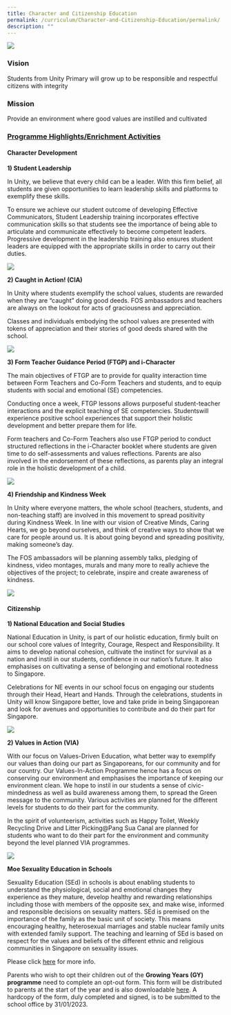 ```yaml
---
title: Character and Citizenship Education
permalink: /curriculum/Character-and-Citizenship-Education/permalink/
description: ""
---
```

![](/images/cce.jpg)

### **Vision**
Students from Unity Primary will grow up to be responsible and respectful citizens with integrity

### **Mission**
Provide an environment where good values are instilled and cultivated

### **<u>Programme Highlights/Enrichment Activities</u>**

#### **Character Development**

**1) Student Leadership**

In Unity, we believe that every child can be a leader. With this firm belief, all students are given opportunities to learn leadership skills and platforms to exemplify these skills.

To ensure we achieve our student outcome of developing Effective Communicators, Student Leadership training incorporates effective communication skills so that students see the importance of being able to articulate and communicate effectively to become competent leaders. Progressive development in the leadership training also ensures student leaders are equipped with the appropriate skills in order to carry out their duties.

![](/images/CCE-6.jpeg)

**2) Caught in Action! (CIA)**

In Unity where students exemplify the school values, students are rewarded when they are “caught” doing good deeds. FOS ambassadors and teachers are always on the lookout for acts of graciousness and appreciation.

Classes and individuals embodying the school values are presented with tokens of appreciation and their stories of good deeds shared with the school.

![](/images/CCE_CIA.jpeg)

**3) Form Teacher Guidance Period (FTGP) and i-Character**

The main objectives of FTGP are to provide for quality interaction time between Form Teachers and Co-Form Teachers and students, and to equip students with social and emotional (SE) competencies.

Conducting once a week, FTGP lessons allows purposeful student-teacher interactions and the explicit teaching of SE competencies. Studentswill experience positive school experiences that support their holistic development and better prepare them for life.

Form teachers and Co-Form Teachers also use FTGP period to conduct structured reflections in the i-Character booklet where students are given time to do self-assessments and values reflections. Parents are also involved in the endorsement of these reflections, as parents play an integral role in the holistic development of a child.

![](/images/CCE_FTGP.jpeg)

**4) Friendship and Kindness Week**

In Unity where everyone matters, the whole school (teachers, students, and non-teaching staff) are involved in this movement to spread positivity during Kindness Week. In line with our vision of Creative Minds, Caring Hearts, we go beyond ourselves, and think of creative ways to show that we care for people around us. It is about going beyond and spreading positivity, making someone’s day.

The FOS ambassadors will be planning assembly talks, pledging of kindness, video montages, murals and many more to really achieve the objectives of the project; to celebrate, inspire and create awareness of kindness.

![](/images/CCE_Friendship.jpeg)

#### **Citizenship**

**1) National Education and Social Studies**

National Education in Unity, is part of our holistic education, firmly built on our school core values of Integrity, Courage, Respect and Responsibility. It aims to develop national cohesion, cultivate the instinct for survival as a nation and instil in our students, confidence in our nation’s future. It also emphasises on cultivating a sense of belonging and emotional rootedness to Singapore.

Celebrations for NE events in our school focus on engaging our students through their Head, Heart and Hands. Through the celebrations, students in Unity will know Singapore better, love and take pride in being Singaporean and look for avenues and opportunities to contribute and do their part for Singapore.

![](/images/CCE-1.jpeg)

**2) Values in Action (VIA)**

With our focus on Values-Driven Education, what better way to exemplify our values than doing our part as Singaporeans, for our community and for our country. Our Values-In-Action Programme hence has a focus on conserving our environment and emphasises the importance of keeping our environment clean. We hope to instil in our students a sense of civic-mindedness as well as build awareness among them, to spread the Green message to the community. Various activities are planned for the different levels for students to do their part for the community.

In the spirit of volunteerism, activities such as Happy Toilet, Weekly Recycling Drive and Litter Picking@Pang Sua Canal are planned for students who want to do their part for the environment and community beyond the level planned VIA programmes.

![](/images/CCE-3.jpeg)

**Moe Sexuality Education in Schools**

Sexuality Education (SEd) in schools is about enabling students to understand the physiological, social and emotional changes they experience as they mature, develop healthy and rewarding relationships including those with members of the opposite sex, and make wise, informed and responsible decisions on sexuality matters. SEd is premised on the importance of the family as the basic unit of society. This means encouraging healthy, heterosexual marriages and stable nuclear family units with extended family support. The teaching and learning of SEd is based on respect for the values and beliefs of the different ethnic and religious communities in Singapore on sexuality issues.

Please click [here](/Sexuality-Education/permalink/) for more info.

Parents who wish to opt their children out of the **Growing Years (GY) programme** need to complete an opt-out form. This form will be distributed to parents at the start of the year and is also downloadable [here](/files/Letter-to-parents_23-July-19.pdf). A hardcopy of the form, duly completed and signed, is to be submitted to the school office by 31/01/2023.